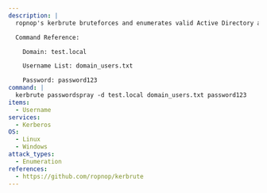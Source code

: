 ```yaml
---
description: |
  ropnop's kerbrute bruteforces and enumerates valid Active Directory accounts through Kerberos Pre-Authentication. The following command will perform a password spray account against a list of provided users given a password.

  Command Reference:

  	Domain: test.local

  	Username List: domain_users.txt

  	Password: password123
command: |
  kerbrute passwordspray -d test.local domain_users.txt password123
items:
  - Username
services:
  - Kerberos
OS:
  - Linux
  - Windows
attack_types:
  - Enumeration
references:
  - https://github.com/ropnop/kerbrute
---
```

